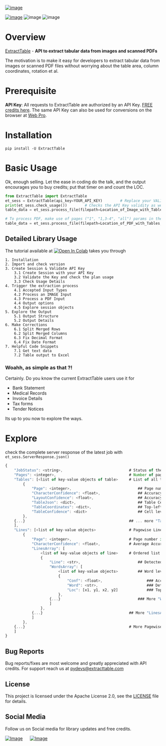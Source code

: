 [![image](https://i.imgur.com/2Hihfwwg.png)](https://extracttable.com?ref=github-ET)

[![image](https://img.shields.io/pypi/v/extracttable.svg?maxAge=3600)](https://pypi.org/project/extracttable/) ![image](https://img.shields.io/github/license/ExtractTable/ExtractTable-py) ![image](https://img.shields.io/badge/python-3.5%20%7C%203.6%20%7C%203.7-blue)
  
# Overview
[ExtractTable](https://extracttable.com) - **API to extract tabular data from images and scanned PDFs**

The motivation is to make it easy for developers to extract tabular data from images or scanned PDF files without worrying about the table area, column coordinates, rotation et al.

# Prerequisite

**API Key**: All requests to ExtractTable are authorized by an API Key. [FREE credits here](https://extracttable.com/signup/trial.html). The same API Key can also be used for conversions on the browser at [Web Pro](https://extracttable.com/pro.html).


# Installation

`pip install -U ExtractTable`


# Basic Usage
Ok, enough selling. Let the ease in coding do the talk, and the output encourages you to buy credits; put that timer on and count the LOC.


```python
from ExtractTable import ExtractTable
et_sess = ExtractTable(api_key=YOUR_API_KEY)        # Replace your VALID API Key here
print(et_sess.check_usage())        # Checks the API Key validity as well as shows associated plan usage 
table_data = et_sess.process_file(filepath=Location_of_Image_with_Tables, output_format="df")

# To process PDF, make use of pages ("1", "1,3-4", "all") params in the read_pdf function
table_data = et_sess.process_file(filepath=Location_of_PDF_with_Tables, output_format="df", pages="all")
```

## Detailed Library Usage
The tutorial available at <a href="https://colab.research.google.com/github/ExtractTable/ExtractTable-py/blob/master/example-code.ipynb" target="_parent"><img src="https://colab.research.google.com/assets/colab-badge.svg" alt="Open In Colab"/></a> takes you through

```Markup
1. Installation
2. Import and check version
3. Create Session & Validate API Key
    3.1 Create Session with your API Key
    3.2 Validate the Key and check the plan usage
    3.3 Check Usage Details
4. Trigger the extraction process
    4.1 Accepted Input Types
    4.2 Process an IMAGE Input
    4.3 Process a PDF Input
    4.4 Output options
    4.5 Explore session objects
5. Explore the Output
    5.1 Output Structure
    5.2 Output Details
6. Make Corrections
    6.1 Split Merged Rows
    6.2 Split Merged Columns
    6.3 Fix Decimal Format
    6.4 Fix Date Format
7. Helpful Code Snippets
    7.1 Get text data
    7.2 Table output to Excel
```

### Woahh, as simple as that ?!

Certainly. Do you know the current ExtractTable users use it for
- Bank Statement
- Medical Records
- Invoice Details
- Tax forms
- Tender Notices

Its up to you now to explore the ways.


# Explore
check the complete server response of the latest job with `et_sess.ServerResponse.json()`
```javascript
{
    "JobStatus": <string>,                              # Status of the triggered Process  @ JOB-LEVEL
    "Pages": <integer>,                                 # Number of pages processed in this request @ PAGE-LEVEL
    "Tables": [<list of key-value objects of table>     # List of all tables found @ TABLE-LEVEL
        {
            "Page": <integer>,                              ## Page number in which this table is found
            "CharacterConfidence": <float>,                 ## Accuracy of Characters recognized from the input-page
            "LayoutConfidence": <float>,                    ## Accuracy of table layout's design decision
            "TableJson": <dict>,                            ## Table Cell Text in key-value format with index orientation - {row#: {col#: <str>}}
            "TableCoordinates": <dict>,                     ## Top-left & Bottom-right Cell Coordinates - {row#: {col#: <list(x1,y1,x2,y2)>}}
            "TableConfidence": <dict>                       ## Cell level accuracy of detected characters - {row#: {col#: <float>}}
        },
    {...}                                               ## ... more "Tables" objects
    ],
    "Lines": [<list of key-value objects>               # Pagewise Line details @ PAGE-LEVEL
        {
            "Page": <integer>,                          # Page number in which the lines are found
            "CharacterConfidence": <float>,             # Average Accuracy of all Characters recognized from the input-page
            "LinesArray": [
                <list of key-value objects of line>     # Ordered list of lines in this page @ LINE-LEVEL
                {
                    "Line": <str>,                          ## Detected text of the complete line
                    "WordsArray": [
                        <list of key-value objects>         ## Word level datails in this line @ WORD-LEVEL
                        {
                            "Conf": <float>,                    ### Accuracy of recognized characters of the word
                            "Word": <str>,                      ### Detected text of the word
                            "Loc": [x1, y1, x2, y2]             ### Top-left & Bottom-right coordinates, w.r.t the input-page width-height dimensions
                        },
                    {...}                                   ### More "WordsArray" objects
                    ]
                },
            {...}                                       ## More "LinesArray" objects
            ]
        },
    {...}                                               # More Pagewise "Lines" details
    ]
}
```

## Bug Reports
Bug reports/fixes are most welcome and greatly appreciated with API credits. For support reach us at pydevs@extracttable.com 


## License  
  
This project is licensed under the Apache License 2.0, see the [LICENSE](https://github.com/extracttable/ExtractTable-py/blob/master/LICENSE) file for details.


## Social Media
Follow us on Social media for library updates and free credits.

[![Image](https://cdn3.iconfinder.com/data/icons/socialnetworking/32/linkedin.png)](https://www.linkedin.com/company/extracttable)
&nbsp;&nbsp;&nbsp;&nbsp;
[![Image](https://abs.twimg.com/favicons/twitter.ico)](https://twitter.com/extracttable)
